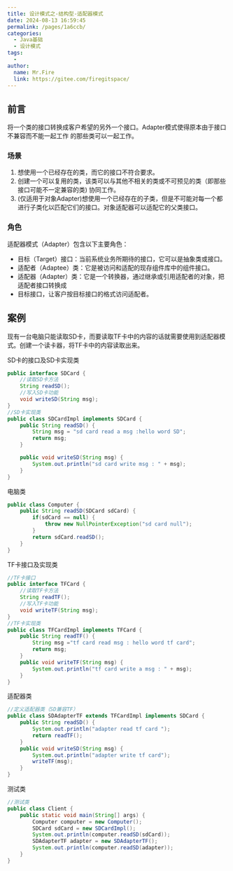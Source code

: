 ```yaml
---
title: 设计模式之-结构型-适配器模式
date: 2024-08-13 16:59:45
permalink: /pages/1a6ccb/
categories:
  - Java基础
  - 设计模式
tags:
  - 
author: 
  name: Mr.Fire
  link: https://gitee.com/firegitspace/
---
```



## 前言

将一个类的接口转换成客户希望的另外一个接口。Adapter模式使得原本由于接口不兼容而不能一起工作
的那些类可以一起工作。

### 场景
1. 想使用一个已经存在的类，而它的接口不符合要求。
2. 创建一个可以复用的类，该类可以与其他不相关的类或不可预见的类（即那些接口可能不一定兼容的类)
协同工作。
3. (仅适用于对象Adapter)想使用一个已经存在的子类，但是不可能对每一个都进行子类化以匹配它们的接口。对象适配器可以适配它的父类接口。

### 角色
适配器模式（Adapter）包含以下主要角色：
- 目标（Target）接口：当前系统业务所期待的接口，它可以是抽象类或接口。
- 适配者（Adaptee）类：它是被访问和适配的现存组件库中的组件接口。
- 适配器（Adapter）类：它是一个转换器，通过继承或引用适配者的对象，把适配者接口转换成
- 目标接口，让客户按目标接口的格式访问适配者。


## 案例
现有一台电脑只能读取SD卡，而要读取TF卡中的内容的话就需要使用到适配器模式。创建一个读卡器，将TF卡中的内容读取出来。

SD卡的接口及SD卡实现类
```java
public interface SDCard {
    //读取SD卡方法
    String readSD();
    //写入SD卡功能
    void writeSD(String msg);
}
//SD卡实现类
public class SDCardImpl implements SDCard {
    public String readSD() {
        String msg = "sd card read a msg :hello word SD";
        return msg;
    }

    public void writeSD(String msg) {
        System.out.println("sd card write msg : " + msg);
    }
}
```


电脑类
```java
public class Computer {
    public String readSD(SDCard sdCard) {
        if(sdCard == null) {
            throw new NullPointerException("sd card null");
        }
        return sdCard.readSD();
    }
}
```

TF卡接口及实现类
```java
//TF卡接口
public interface TFCard {
    //读取TF卡方法
    String readTF();
    //写入TF卡功能
    void writeTF(String msg);
}
//TF卡实现类
public class TFCardImpl implements TFCard {
    public String readTF() {
        String msg ="tf card read msg : hello word tf card";
        return msg;
    }
    public void writeTF(String msg) {
        System.out.println("tf card write a msg : " + msg);
    }
}
```

适配器类
```java
//定义适配器类（SD兼容TF）
public class SDAdapterTF extends TFCardImpl implements SDCard {
    public String readSD() {
        System.out.println("adapter read tf card ");
        return readTF();
    }
    public void writeSD(String msg) {
        System.out.println("adapter write tf card");
        writeTF(msg);
    }
}
```

测试类
```java
//测试类
public class Client {
    public static void main(String[] args) {
        Computer computer = new Computer();
        SDCard sdCard = new SDCardImpl();
        System.out.println(computer.readSD(sdCard));
        SDAdapterTF adapter = new SDAdapterTF();
        System.out.println(computer.readSD(adapter));
    }
}
```